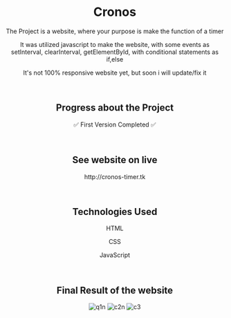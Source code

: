 <h1 align="center">Cronos</h1>

<p align="center"> The Project is a website, where your purpose is make the function of a timer </p>
<p align="center"> It was utilized javascript to make the website, with some events as setInterval, clearInterval, getElementById, with conditional statements as if,else </p>
<p align="center"> It's not 100% responsive website yet, but soon i will update/fix it </p>

<br>

<h2 align="center"> Progress about the Project </h2>
<p align="center"> ✅ First Version Completed ✅ </p>

<br>

<h2 align="center"> See website on live </h2>
<p align="center"> http://cronos-timer.tk </p>

<br>

<h2 align="center"> Technologies Used </h2>

<p align="center"> HTML </p>
<p align="center"> CSS </p>
<p align="center"> JavaScript </p>

<br>

<h2 align="center"> Final Result of the website </h2>

<div align="center">

![q1n](https://user-images.githubusercontent.com/75745796/206282580-2eaf4aa7-0156-40ba-b77f-853abb5f1667.png)
![c2n](https://user-images.githubusercontent.com/75745796/206282716-b934bbd7-aafb-44b4-b9a4-dbee980f8677.png)
![c3](https://user-images.githubusercontent.com/75745796/206282249-75a327b4-7dd4-44ac-a495-ce27635ce3a2.png)

</div>
